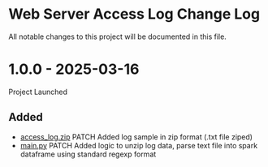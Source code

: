 # Web Server Access Log Change Log

All notable changes to this project will be documented in this file.


# 1.0.0 - 2025-03-16

Project Launched

## Added

* [access_log.zip](/web_server_access_log/access_log.zip) PATCH Added log sample in zip format (.txt file ziped)
* [main.py](/web_server_access_log/main.py) PATCH Added logic to unzip log data, parse text file into spark dataframe using standard regexp format
